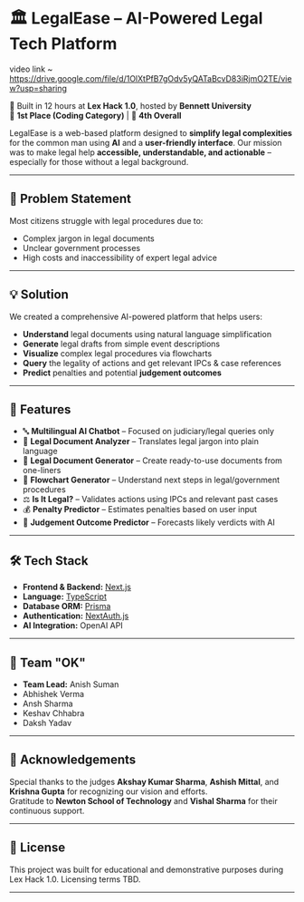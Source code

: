 # 🏛️ LegalEase – AI-Powered Legal Tech Platform

video link ~ https://drive.google.com/file/d/1OlXtPfB7gOdv5yQATaBcvD83iRjmO2TE/view?usp=sharing

🚀 Built in 12 hours at **Lex Hack 1.0**, hosted by **Bennett University**  
🥇 **1st Place (Coding Category)** | 🏅 **4th Overall**

LegalEase is a web-based platform designed to **simplify legal complexities** for the common man using **AI** and a **user-friendly interface**. Our mission was to make legal help **accessible, understandable, and actionable** – especially for those without a legal background.

---

## 🧠 Problem Statement

Most citizens struggle with legal procedures due to:
- Complex jargon in legal documents
- Unclear government processes
- High costs and inaccessibility of expert legal advice

---

## 💡 Solution

We created a comprehensive AI-powered platform that helps users:
- **Understand** legal documents using natural language simplification
- **Generate** legal drafts from simple event descriptions
- **Visualize** complex legal procedures via flowcharts
- **Query** the legality of actions and get relevant IPCs & case references
- **Predict** penalties and potential **judgement outcomes**

---

## 🔧 Features

- 🔤 **Multilingual AI Chatbot** – Focused on judiciary/legal queries only  
- 📄 **Legal Document Analyzer** – Translates legal jargon into plain language  
- 📝 **Legal Document Generator** – Create ready-to-use documents from one-liners  
- 🔁 **Flowchart Generator** – Understand next steps in legal/government procedures  
- ⚖️ **Is It Legal?** – Validates actions using IPCs and relevant past cases  
- 💰 **Penalty Predictor** – Estimates penalties based on user input  
- 🧾 **Judgement Outcome Predictor** – Forecasts likely verdicts with AI

---

## 🛠️ Tech Stack

- **Frontend & Backend:** [Next.js](https://nextjs.org/)  
- **Language:** [TypeScript](https://www.typescriptlang.org/)  
- **Database ORM:** [Prisma](https://www.prisma.io/)  
- **Authentication:** [NextAuth.js](https://next-auth.js.org/)  
- **AI Integration:** OpenAI API

---

## 👥 Team "OK"

- **Team Lead:** Anish Suman
- Abhishek Verma  
- Ansh Sharma  
- Keshav Chhabra  
- Daksh Yadav

---

## 🙏 Acknowledgements

Special thanks to the judges **Akshay Kumar Sharma**, **Ashish Mittal**, and **Krishna Gupta** for recognizing our vision and efforts.  
Gratitude to **Newton School of Technology** and **Vishal Sharma** for their continuous support.

---

## 📜 License

This project was built for educational and demonstrative purposes during Lex Hack 1.0. Licensing terms TBD.

---
